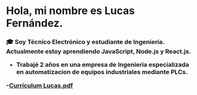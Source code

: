 <h1>Hola, mi nombre es Lucas Fernández.</h1>
<h3>🎓 Soy Técnico Electrónico y estudiante de Ingeniería. <br>
Actualmente estoy aprendiendo JavaScript, Node.js y React.js.

- Trabajé 2 años en una empresa de Ingeniería especializada en automatizacion
de equipos industriales mediante PLCs.<br>

-[Currículum Lucas.pdf](https://github.com/ferlucasss/ferlucasss/files/8894655/Curriculum.Lucas.Ingles.pdf)
